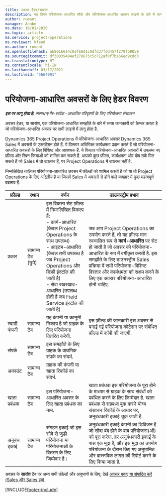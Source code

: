 ```yaml
---
title: अवसर हैडर/सारांश
description: यह विषय परियोजना-आधारित सौदों और परियोजना-आधारित अवसर लाइनों के बारे में जानकारी प्रदान करता है.
author: rumant
manager: Annbe
ms.date: 10/01/2020
ms.topic: article
ms.service: project-operations
ms.reviewer: kfend
ms.author: rumant
ms.openlocfilehash: ab8016014c0af60d1c0dfd37fdd457f279fb8059
ms.sourcegitcommit: df30839484ef278675c5c712af0f7ba66ed9cdd3
ms.translationtype: HT
ms.contentlocale: hi-IN
ms.lasthandoff: 03/17/2021
ms.locfileid: "5664091"
---
```

# <a name="header-details-for-project-based-opportunities"></a>परियोजना-आधारित अवसरों के लिए हेडर विवरण

_**इस पर लागू होता है:** संसाधन/गैर-स्टॉक -आधारित परिदृश्यों के लिए परियोजना संचालन_


अवसर हेडर, या सारांश, एक परियोजना-आधारित समझौते के बारे में समग्र जानकारी को कैप्चर करता है जो परियोजना-आधारित अवसर पर सभी लाइनों में लागू होता है.

Dynamics 365 Project Operations में परियोजना-आधारित अवसर Dynamics 365 Sales में अवसरों के एक्सटेंशन होते हैं. ये विस्तार अतिरिक्त कार्यक्षमता प्रदान करते हैं जो परियोजना-आधारित अवसरों के लिए विशिष्ट और आवश्यक हैं. ये विस्तार परियोजना-आधारित अवसरों में उपलब्ध नए फ़ील्ड और रिबन क्रियाओं को शामिल कर सकते हैं. आपको कुछ फ़ील्ड, कार्यक्षमता और दोष तर्क मिल सकते हैं जो Sales में तो उपलब्ध हैं, पर Project Operations में उपलब्ध नहीं है.

निम्नलिखित तालिका परियोजना-आधारित अवसर में फ़ील्डों को शामिल करती है जो या तो Project Operations के लिए अद्वितीय हैं या जिसमें Sales में अवसरों से होने वाले व्यवहार में कुछ महत्वपूर्ण बदलाव हैं.

| **फ़ील्ड** | **स्थान** | **वर्णन** | **डाउनस्ट्रीम प्रभाव** |
| --- | --- | --- | --- |
| प्रकार | सामान्य टैब (छुपे) | इस विकल्प सेट फ़ील्ड में निम्नलिखित विकल्प हैं:</br>- कार्य-आधारित (केवल Project Operations के साथ उपलब्ध)</br>- आइटम-आधारित (केवल तभी उपलब्ध है जब Project Operations और बिक्री इंस्टॉल की जाती है)</br>- सेवा रखरखाव-आधारित (उपलब्ध होती है जब Field Service इंस्टॉल की जाती है) | जब आप Project Operations का उपयोग करते हैं, तो यह फ़ील्ड मान स्वचालित रूप से **कार्य-आधारित** पर सेट हो जाती है जो अवसर को परियोजना-आधारित के रूप में वर्गीकृत करती है. इस समझौते के लिए डाउनस्ट्रीम Sales प्रक्रिया में सभी परियोजना-विशिष्ट विस्तार और कार्यक्षमता को सक्षम करने के लिए एक अवसर परियोजना-आधारित होनी चाहिए. |
| स्वामी कंपनी | सामान्य टैब | यह कंपनी या कानूनी निकाय है जो ग्राहक के लिए परियोजना वितरित करेगी. | इस फ़ील्ड की जानकारी इस अवसर से बनाई गई परियोजना कोटेशन पर संबंधित फ़ील्ड में कॉपी की जाएगी. |
| संपर्क | सामान्य टैब | इस समझौते के लिए ग्राहक के प्राथमिक संपर्क का संदर्भ. | |
| अकाउंट | सामान्य टैब | ग्राहक की कंपनी या खाता रिकॉर्ड का संदर्भ. | |
| खाता प्रबंधक | सामान्य टैब | इस परियोजना-आधारित अवसर के लिए खाता प्रबंधक का नाम. | खाता प्रबंधक इस परियोजना के पूरा होने के माध्यम से ग्राहक के साथ संबंधों को प्रबंधित करने के लिए ज़िम्मेदार है. खाता प्रबंधक से सहबध्द बुक करने योग्य संसाधन रिकॉर्ड के आधार पर, अनुबंधकारी इकाई चूक जाती है. |
| अनुबंध इकाई | सामान्य टैब | संगठन इकाई जो इस सौदे से जुड़ी परियोजना या परियोजनाओं के वितरण के लिए जिम्मेदार है। | अनुबंधकारी इकाई कंपनी का डिविजन है जो सौदा बंद होने के बाद परियोजना(ओं) को पूरा करेगा. हर अनुबंधकारी इकाई के पास एक मुद्रा है, और इस मुद्रा का उपयोग परियोजना के दौरान किए गए अनुमानित और वास्तविक लागत की रिपोर्ट करने के लिए किया जाता है. |

अवसर के **सारांश** टैब पर अन्य सभी फ़ील्डों और अनुभागों के लिए, देखें [अवसर बनाएं या संपादित करें (Sales और Sales हब)](https://docs.microsoft.com/dynamics365/sales-enterprise/create-edit-opportunity-sales).


[!INCLUDE[footer-include](../includes/footer-banner.md)]
